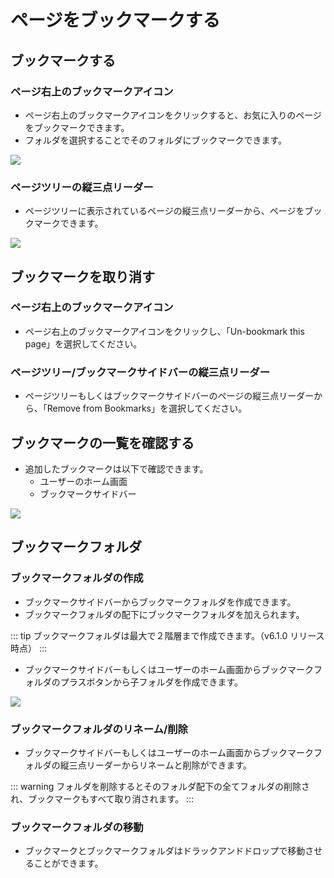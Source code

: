 # ページをブックマークする

## ブックマークする

### ページ右上のブックマークアイコン
- ページ右上のブックマークアイコンをクリックすると、お気に入りのページをブックマークできます。
- フォルダを選択することでそのフォルダにブックマークできます。

![](/assets/images/bookmark.png)

### ページツリーの縦三点リーダー
- ページツリーに表示されているページの縦三点リーダーから、ページをブックマークできます。

![](/assets/images/bookmark_page_tree.png)

## ブックマークを取り消す

### ページ右上のブックマークアイコン
- ページ右上のブックマークアイコンをクリックし、「Un-bookmark this page」を選択してください。

### ページツリー/ブックマークサイドバーの縦三点リーダー
- ページツリーもしくはブックマークサイドバーのページの縦三点リーダーから、「Remove from Bookmarks」を選択してください。

## ブックマークの一覧を確認する

- 追加したブックマークは以下で確認できます。
    - ユーザーのホーム画面
    - ブックマークサイドバー

![](/assets/images/bookmark_user_home.png)

## ブックマークフォルダ

### ブックマークフォルダの作成
- ブックマークサイドバーからブックマークフォルダを作成できます。
- ブックマークフォルダの配下にブックマークフォルダを加えられます。

::: tip
ブックマークフォルダは最大で２階層まで作成できます。（v6.1.0 リリース時点）
:::

- ブックマークサイドバーもしくはユーザーのホーム画面からブックマークフォルダのプラスボタンから子フォルダを作成できます。

![](/assets/images/bookmark_page_tree_plus.png)

### ブックマークフォルダのリネーム/削除
- ブックマークサイドバーもしくはユーザーのホーム画面からブックマークフォルダの縦三点リーダーからリネームと削除ができます。

::: warning
フォルダを削除するとそのフォルダ配下の全てフォルダの削除され、ブックマークもすべて取り消されます。
:::

### ブックマークフォルダの移動
- ブックマークとブックマークフォルダはドラックアンドドロップで移動させることができます。